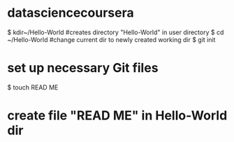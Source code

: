 datasciencecoursera
===================
$ kdir~/Hello-World
#creates directory "Hello-World" in user directory
$ cd ~/Hello-World
#change current dir to newly created working dir
$ git init
# set up necessary Git files
$ touch READ ME
# create file "READ ME" in Hello-World dir


